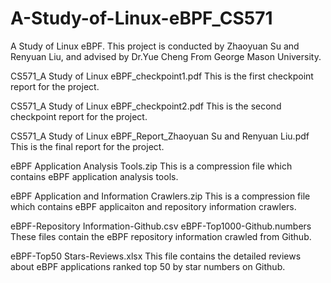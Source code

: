 # A-Study-of-Linux-eBPF_CS571
A Study of Linux eBPF. This project is conducted by Zhaoyuan Su and Renyuan Liu, and advised by Dr.Yue Cheng From George Mason University.

CS571_A Study of Linux eBPF_checkpoint1.pdf
This is the first checkpoint report for the project.

CS571_A Study of Linux eBPF_checkpoint2.pdf
This is the second checkpoint report for the project.

CS571_A Study of Linux eBPF_Report_Zhaoyuan Su and Renyuan Liu.pdf
This is the final report for the project.

eBPF Application Analysis Tools.zip
This is a compression file which contains eBPF application analysis tools. 

eBPF Application and Information Crawlers.zip
This is a compression file which contains eBPF applicaiton and repository information crawlers. 

eBPF-Repository Information-Github.csv
eBPF-Top1000-Github.numbers
These files contain the eBPF repository information crawled from Github.

eBPF-Top50 Stars-Reviews.xlsx
This file contains the detailed reviews about eBPF applications ranked top 50 by star numbers on Github.
